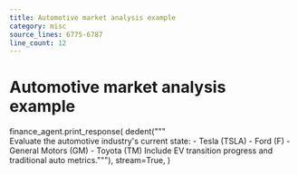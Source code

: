 ```yaml
---
title: Automotive market analysis example
category: misc
source_lines: 6775-6787
line_count: 12
---
```


# Automotive market analysis example
finance_agent.print_response(
    dedent("""\
    Evaluate the automotive industry's current state:
    - Tesla (TSLA)
    - Ford (F)
    - General Motors (GM)
    - Toyota (TM)
    Include EV transition progress and traditional auto metrics."""),
    stream=True,
)

